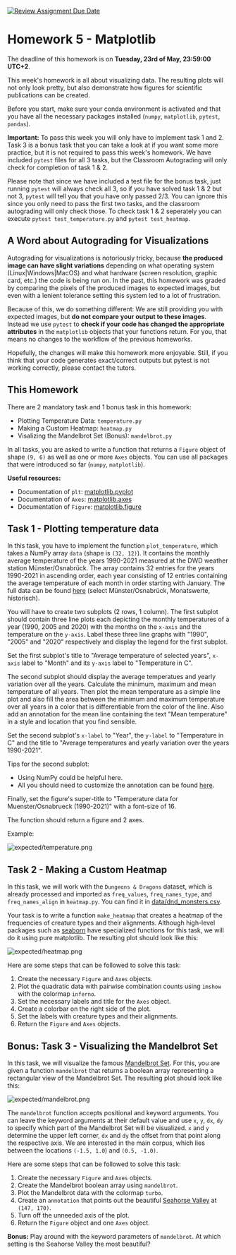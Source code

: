 [![Review Assignment Due Date](https://classroom.github.com/assets/deadline-readme-button-24ddc0f5d75046c5622901739e7c5dd533143b0c8e959d652212380cedb1ea36.svg)](https://classroom.github.com/a/_BO2Rp6g)
# Homework 5 - Matplotlib

The deadline of this homework is on **Tuesday, 23rd of May, 23:59:00 UTC+2**.

This week's homework is all about visualizing data. The resulting plots will not only look pretty, but also demonstrate how figures for scientific publications can be created.

Before you start, make sure your conda environment is activated and that you have all the necessary packages installed (`numpy`, `matplotlib`, `pytest`, `pandas`).

**Important:** To pass this week you will only have to implement task 1 and 2. Task 3 is a bonus task that you can take a look at if you want some more practice, but it is not required to pass this week's homework. We have included `pytest` files for all 3 tasks, but the Classroom Autograding will only check for completion of task 1 & 2. 

Please note that since we have included a test file for the bonus task, just running `pytest` will always check all 3, so if you have solved task 1 & 2 but not 3, `pytest` will tell you that you have only passed 2/3. You can ignore this since you only need to pass the first two tasks, and the classroom autograding will only check those. To check task 1 & 2 seperately you can execute `pytest test_temperature.py` and `pytest test_heatmap`.

## A Word about Autograding for Visualizations

Autograding for visualizations is notoriously tricky, because **the produced image can have slight variations** depending on what operating system (Linux|Windows|MacOS) and what hardware (screen resolution, graphic card, etc.) the code is being run on. In the past, this homework was graded by comparing the pixels of the produced images to expected images, but even with a lenient tolerance setting this system led to a lot of frustration.

Because of this, we do something different: We are still providing you with expected images, but **do not compare your output to these images**. Instead we use `pytest` to **check if your code has changed the appropriate attributes** in the `matplotlib` objects that your functions return. For you, that means no changes to the workflow of the previous homeworks.

Hopefully, the changes will make this homework more enjoyable. Still, if you think that your code generates exact/correct outputs but pytest is not working correctly, please contact the tutors.

## This Homework

There are 2 mandatory task and 1 bonus task in this homework:

- Plotting Temperature Data: `temperature.py`
- Making a Custom Heatmap: `heatmap.py`
- Visalizing the Mandelbrot Set (Bonus): `mandelbrot.py`

In all tasks, you are asked to write a function that returns a `Figure` object of shape `(9, 6)` as well as one or more `Axes` objects. You can use all packages that were introduced so far (`numpy`, `matplotlib`).

**Useful resources:**

- Documentation of `plt`: [matplotlib.pyplot](https://matplotlib.org/stable/api/pyplot_summary.html)
- Documentation of `Axes`: [matplotlib.axes](https://matplotlib.org/stable/api/axes_api.html)
- Documentation of `Figure`: [matplotlib.figure](https://matplotlib.org/stable/api/figure_api.html)

## Task 1 - Plotting temperature data

In this task, you have to implement the function `plot_temperature`, which takes a NumPy array `data` (shape is `(32, 12)`). It contains the monthly average temperature of the years 1990-2021 measured at the DWD weather station Münster/Osnabrück. The array contains 32 entries for the years 1990-2021 in ascending order, each year consisting of 12 entries containing the average temperature of each month in order starting with January. The full data can be found [here](https://www.dwd.de/DE/leistungen/klimadatendeutschland/klarchivtagmonat.html) (select Münster/Osnabrück, Monatswerte, historisch).

You will have to create two subplots (2 rows, 1 column). The first subplot should contain three line plots each depicting the monthly temperatures of a year (1990, 2005 and 2020) with the months on the `x-axis` and the temperature on the `y-axis`. Label these three line graphs with "1990", "2005" and "2020" respectively and display the legend for the first subplot. 

Set the first subplot's title to "Average temperature of selected years", `x-axis` label to "Month" and its `y-axis` label to "Temperature in C".

The second subplot should display the average temperatues and yearly variation over all the years. Calculate the minimum, maximum and mean temperature of all years. Then plot the mean temperature as a simple line plot and also fill the area between the minimum and maximum temperature over all years in a color that is differentiable from the color of the line. Also add an annotation for the mean line containing the text "Mean temperature" in a style and location that you find sensible.

Set the second subplot's `x-label` to "Year", the `y-label` to "Temperature in C" and the title to "Average temperatures and yearly variation over the years 1990-2021".

Tips for the second subplot:
- Using NumPy could be helpful here.
- All you should need to customize the annotation can be found [here](https://matplotlib.org/stable/tutorials/text/annotations.html).

Finally, set the figure's super-title to "Temperature data for Muenster/Osnabrueck (1990-2021)" with a font-size of 16.

The function should return a figure and 2 axes.

Example:

![expected/temperature.png](expected/temperature.png)

## Task 2 - Making a Custom Heatmap

In this task, we will work with the `Dungeons & Dragons` dataset, which is already processed and imported as `freq_values`, `freq_names_type`, and `freq_names_align` in `heatmap.py`. You can find it in [data/dnd_monsters.csv](data/dnd_monsters.csv).

Your task is to write a function `make_heatmap` that creates a heatmap of the frequencies of creature types and their alignments. Although high-level packages such as [seaborn](https://seaborn.pydata.org/) have specialized functions for this task, we will do it using pure matplotlib. The resulting plot should look like this:

![expected/heatmap.png](expected/heatmap.png)

Here are some steps that can be followed to solve this task:

1. Create the necessary `Figure` and `Axes` objects.
2. Plot the quadratic data with pairwise combination counts using `imshow` with the colormap `inferno`.
3. Set the necessary labels and title for the `Axes` object.
4. Create a colorbar on the right side of the plot.
5. Set the labels with creature types and their alignments.
6. Return the `Figure` and `Axes` objects.

## **Bonus**: Task 3 - Visualizing the Mandelbrot Set

In this task, we will visualize the famous [Mandelbrot Set](https://en.wikipedia.org/wiki/Mandelbrot_set). For this, you are given a function `mandelbrot` that returns a boolean array representing a rectangular view of the Mandelbrot Set. The resulting plot should look like this:

![expected/mandelbrot.png](expected/mandelbrot.png)

The `mandelbrot` function accepts positional and keyword arguments. You can leave the keyword arguments at their default value and use `x`, `y`, `dx`, `dy` to specify which part of the Mandelbrot Set will be visualized. `x` and `y` determine the upper left corner, `dx` and `dy` the offset from that point along the respective axis. We are interested in the main corpus, which lies between the locations `(-1.5, 1.0`) and `(0.5, -1.0)`.

Here are some steps that can be followed to solve this task:

1. Create the necessary `Figure` and `Axes` objects.
2. Create the Mandelbrot boolean array using `mandelbrot`.
3. Plot the Mandelbrot data with the colormap `turbo`.
4. Create an `annotation` that points out the beautiful [Seahorse Valley](http://www.alunw.freeuk.com/seahorsevalley.html) at `(147, 170)`.
5. Turn off the unneeded axis of the plot.
6. Return the `Figure` object and one `Axes` object.

**Bonus:** Play around with the keyword parameters of `mandelbrot`. At which setting is the Seahorse Valley the most beautiful?
